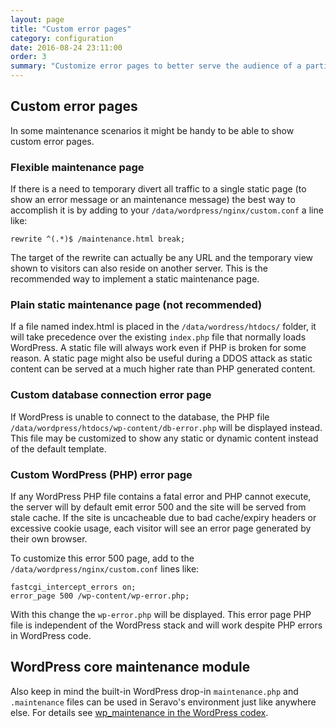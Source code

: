 ```yaml
---
layout: page
title: "Custom error pages"
category: configuration
date: 2016-08-24 23:11:00
order: 3
summary: "Customize error pages to better serve the audience of a particular site"
---
```


## Custom error pages

In some maintenance scenarios it might be handy to be able to show custom error pages.

### Flexible maintenance page

If there is a need to temporary divert all traffic to a single static page (to show an error message or an maintenance message) the best way to accomplish it is by adding to your ```/data/wordpress/nginx/custom.conf``` a line like:

```
rewrite ^(.*)$ /maintenance.html break;
```

The target of the rewrite can actually be any URL and the temporary view shown to visitors can also reside on another server. This is the recommended way to implement a static maintenance page.

### Plain static maintenance page (not recommended)

If a file named index.html is placed in the `/data/wordress/htdocs/` folder, it will take precedence over the existing `index.php` file that normally loads WordPress. A static file will always work even if PHP is broken for some reason. A static page might also be useful during a DDOS attack as static content can be served at a much higher rate than PHP generated content.

### Custom database connection error page

If WordPress is unable to connect to the database, the PHP file ```/data/wordpress/htdocs/wp-content/db-error.php``` will be displayed instead. This file may be customized to show any static or dynamic content instead of the default template.

### Custom WordPress (PHP) error page

If any WordPress PHP file contains a fatal error and PHP cannot execute, the server will by default emit error 500 and the site will be served from stale cache. If the site is uncacheable due to bad cache/expiry headers or excessive cookie usage, each visitor will see an error page generated by their own browser.

To customize this error 500 page, add to the `/data/wordpress/nginx/custom.conf` lines like:

```
fastcgi_intercept_errors on;
error_page 500 /wp-content/wp-error.php;
```

With this change the `wp-error.php` will be displayed. This error page PHP file is independent of the WordPress stack and will work despite PHP errors in WordPress code.

## WordPress core maintenance module

Also keep in mind the built-in WordPress drop-in `maintenance.php` and `.maintenance` files can be used in Seravo's environment just like anywhere else. For details see [wp_maintenance in the WordPress codex](https://codex.wordpress.org/Function_Reference/wp_maintenance).
